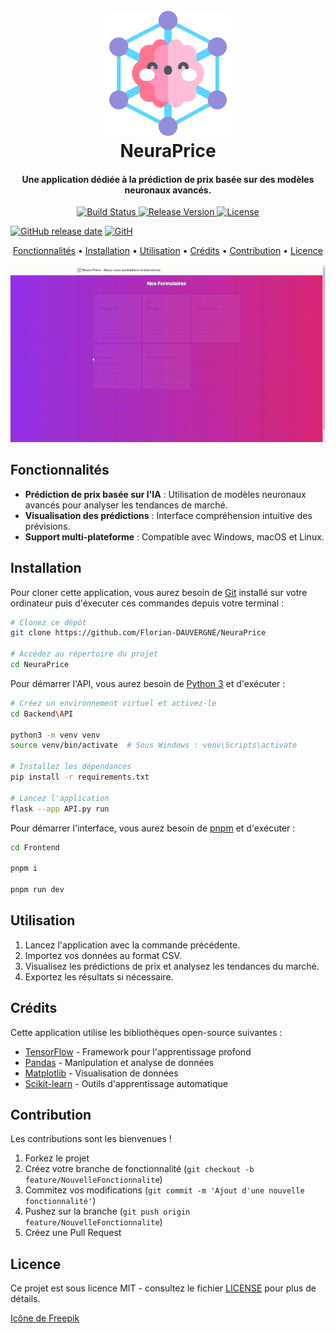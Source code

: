 <h1 align="center">
  <br>
  <a href="https://github.com/Florian-DAUVERGNE/NeuraPrice"><img src="assets/logo.png" alt="NeuraPrice Logo" width="200"></a>
  <br>
  NeuraPrice
  <br>
</h1>

<h4 align="center">Une application dédiée à la prédiction de prix basée sur des modèles neuronaux avancés.</h4>

<p align="center">
  <a href="https://github.com/Florian-DAUVERGNE/NeuraPrice/actions">
    <img src="https://github.com/Florian-DAUVERGNE/NeuraPrice/workflows/Build/badge.svg" alt="Build Status">
  </a>
  <a href="https://github.com/Florian-DAUVERGNE/NeuraPrice/releases">
    <img src="https://img.shields.io/github/v/release/Florian-DAUVERGNE/NeuraPrice" alt="Release Version">
  </a>
  <a href="https://opensource.org/licenses/MIT">
    <img src="https://img.shields.io/badge/License-MIT-yellow.svg" alt="License">
  </a>
</p>

[![GitHub release date](https://img.shields.io/github/release-date/Abblix/Oidc.Server)](#)
[![GitH](https://img.shields.io/github/release-date/Abblix/Oidc.Server)](#)

<p align="center">
  <a href="#features">Fonctionnalités</a> •
  <a href="#installation">Installation</a> •
  <a href="#utilisation">Utilisation</a> •
  <a href="#credits">Crédits</a> •
  <a href="#contribution">Contribution</a> •
  <a href="#licence">Licence</a>
</p>

![Screenshot](https://raw.githubusercontent.com/Florian-DAUVERGNE/NeuraPrice/master/assets/demo.gif)



## Fonctionnalités

- **Prédiction de prix basée sur l'IA** : Utilisation de modèles neuronaux avancés pour analyser les tendances de marché.
- **Visualisation des prédictions** : Interface compréhension intuitive des prévisions.
- **Support multi-plateforme** : Compatible avec Windows, macOS et Linux.

## Installation

Pour cloner cette application, vous aurez besoin de [Git](https://git-scm.com) installé sur votre ordinateur puis d'éxecuter ces commandes depuis votre terminal :

```bash
# Clonez ce dépôt
git clone https://github.com/Florian-DAUVERGNE/NeuraPrice

# Accédez au répertoire du projet
cd NeuraPrice
```
Pour démarrer l'API, vous aurez besoin de [Python 3](https://www.python.org/downloads/) et d'exécuter :
```bash
# Créez un environnement virtuel et activez-le
cd Backend\API

python3 -m venv venv
source venv/bin/activate  # Sous Windows : venv\Scripts\activate

# Installez les dépendances
pip install -r requirements.txt

# Lancez l'application
flask --app API.py run
```

Pour démarrer l'interface, vous aurez besoin de [pnpm](https://pnpm.io/fr/installation) et d'exécuter :
```bash
cd Frontend

pnpm i

pnpm run dev
```

## Utilisation

1. Lancez l'application avec la commande précédente.
2. Importez vos données au format CSV.
3. Visualisez les prédictions de prix et analysez les tendances du marché.
4. Exportez les résultats si nécessaire.

## Crédits

Cette application utilise les bibliothèques open-source suivantes :

- [TensorFlow](https://www.tensorflow.org/) - Framework pour l'apprentissage profond
- [Pandas](https://pandas.pydata.org/) - Manipulation et analyse de données
- [Matplotlib](https://matplotlib.org/) - Visualisation de données
- [Scikit-learn](https://scikit-learn.org/) - Outils d'apprentissage automatique

## Contribution

Les contributions sont les bienvenues !

1. Forkez le projet
2. Créez votre branche de fonctionnalité (`git checkout -b feature/NouvelleFonctionnalite`)
3. Commitez vos modifications (`git commit -m 'Ajout d'une nouvelle fonctionnalité'`)
4. Pushez sur la branche (`git push origin feature/NouvelleFonctionnalite`)
5. Créez une Pull Request

## Licence

Ce projet est sous licence MIT - consultez le fichier [LICENSE](LICENSE) pour plus de détails.

<a href="https://fr.freepik.com/icone/reseau-neuronal_12392217#fromView=search&page=1&position=55&uuid=c622a4c5-bf69-4d82-aecf-40b93c5dbffa">Icône de Freepik</a>
